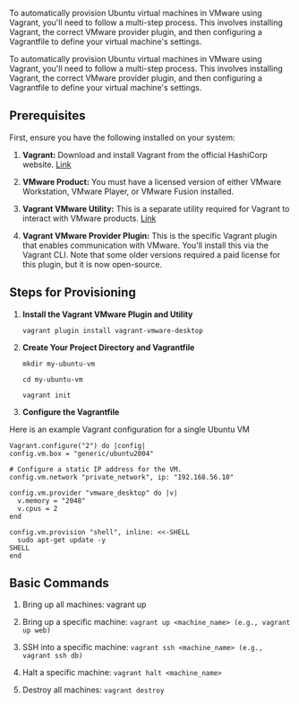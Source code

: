 To automatically provision Ubuntu virtual machines in VMware using Vagrant, you'll need to follow a multi-step process. This involves installing Vagrant, the correct VMware provider plugin, and then configuring a Vagrantfile to define your virtual machine's settings.

To automatically provision Ubuntu virtual machines in VMware using Vagrant, you'll need to follow a multi-step process. This involves installing Vagrant, the correct VMware provider plugin, and then configuring a Vagrantfile to define your virtual machine's settings.

## Prerequisites

First, ensure you have the following installed on your system:

1. **Vagrant:** Download and install Vagrant from the official HashiCorp website.
    [Link](https://developer.hashicorp.com/vagrant/install)
3. **VMware Product:** You must have a licensed version of either VMware Workstation, VMware Player, or VMware Fusion installed.

4. **Vagrant VMware Utility:** This is a separate utility required for Vagrant to interact with VMware products.
    [Link](https://developer.hashicorp.com/vagrant/docs/providers/vmware/vagrant-vmware-utility)
5. **Vagrant VMware Provider Plugin:** This is the specific Vagrant plugin that enables communication with VMware. You'll install this via the Vagrant CLI. Note that some older versions required a paid license for this plugin, but it is now open-source.


## Steps for Provisioning

1. **Install the Vagrant VMware Plugin and Utility**
   
   `vagrant plugin install vagrant-vmware-desktop`
3. **Create Your Project Directory and Vagrantfile**
   
   `mkdir my-ubuntu-vm`
   
    `cd my-ubuntu-vm`
   
   `vagrant init`
5. **Configure the Vagrantfile**
   
Here is an example Vagrant configuration for a single Ubuntu VM
   
  ```
  Vagrant.configure("2") do |config|
  config.vm.box = "generic/ubuntu2004"

  # Configure a static IP address for the VM.
  config.vm.network "private_network", ip: "192.168.56.10"

  config.vm.provider "vmware_desktop" do |v|
    v.memory = "2048"
    v.cpus = 2
  end

  config.vm.provision "shell", inline: <<-SHELL
    sudo apt-get update -y
  SHELL
end
```

## Basic Commands

1. Bring up all machines: vagrant up

2. Bring up a specific machine: `vagrant up <machine_name> (e.g., vagrant up web)`

3. SSH into a specific machine: `vagrant ssh <machine_name> (e.g., vagrant ssh db)`

4. Halt a specific machine: `vagrant halt <machine_name>`

5. Destroy all machines: `vagrant destroy`
